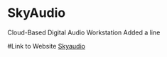 # SkyAudio
Cloud-Based Digital Audio Workstation
Added a line

#Link to Website
[Skyaudio](https://skyaudio.org/)
